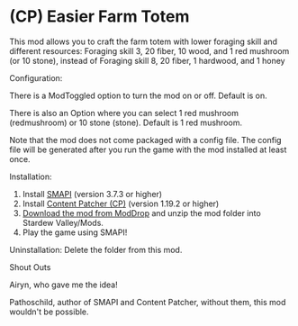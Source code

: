 # (CP) Easier Farm Totem
This mod allows you to craft the farm totem with lower foraging skill and different resources:
Foraging skill 3, 20 fiber, 10 wood, and 1 red mushroom (or 10 stone), instead of Foraging skill 8, 20 fiber, 1 hardwood, and 1 honey

Configuration:

There is a ModToggled option to turn the mod on or off. Default is on.

There is also an Option where you can select 1 red mushroom (redmushroom) or 10 stone (stone). Default is 1 red mushroom.

Note that the mod does not come packaged with a config file. The config file will be generated after you run the game with the mod installed at least once. 

Installation:
1. Install <a href="https://smapi.io/">SMAPI</a> (version 3.7.3 or higher)
2. Install <a href="https://www.nexusmods.com/stardewvalley/mods/1915">Content Patcher (CP)</a> (version 1.19.2 or higher)
3. <a href="https://www.moddrop.com/stardew-valley/mods/1033033-easier-farm-totem">Download the mod from ModDrop</a> and unzip the mod folder into Stardew Valley/Mods.
4. Play the game using SMAPI!

Uninstallation:
Delete the folder from this mod.

Shout Outs

Airyn, who gave me the idea!

Pathoschild, author of SMAPI and Content Patcher, without them, this mod wouldn't be possible.
